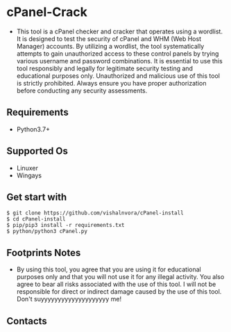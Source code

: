 # cPanel-Crack
- This tool is a cPanel checker and cracker that operates using a wordlist. It is designed to test the security of cPanel and WHM (Web Host Manager) accounts. By utilizing a wordlist, the tool systematically attempts to gain unauthorized access to these control panels by trying various username and password combinations. It is essential to use this tool responsibly and legally for legitimate security testing and educational purposes only. Unauthorized and malicious use of this tool is strictly prohibited. Always ensure you have proper authorization before conducting any security assessments.
## Requirements
- Python3.7+
## Supported Os
- Linuxer
- Wingays
## Get start with
```
$ git clone https://github.com/vishalnvora/cPanel-install
$ cd cPanel-install
$ pip/pip3 install -r requirements.txt
$ python/python3 cPanel.py
```
## Footprints Notes
- By using this tool, you agree that you are using it for educational purposes only and that you will not use it for any illegal activity. You also agree to bear all risks associated with the use of this tool. I will not be responsible for direct or indirect damage caused by the use of this tool. Don't suyyyyyyyyyyyyyyyyyyyy me!
## Contacts

